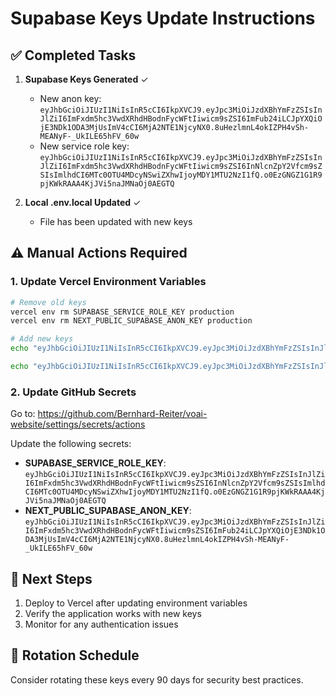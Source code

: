 # Supabase Keys Update Instructions

## ✅ Completed Tasks

1. **Supabase Keys Generated** ✓
   - New anon key: `eyJhbGciOiJIUzI1NiIsInR5cCI6IkpXVCJ9.eyJpc3MiOiJzdXBhYmFzZSIsInJlZiI6ImFxdm5hc3VwdXRhdHBodnFycWFtIiwicm9sZSI6ImFub24iLCJpYXQiOjE3NDk1ODA3MjUsImV4cCI6MjA2NTE1NjcyNX0.8uHezlmnL4okIZPH4vSh-MEANyF-_UkILE65hFV_60w`
   - New service role key: `eyJhbGciOiJIUzI1NiIsInR5cCI6IkpXVCJ9.eyJpc3MiOiJzdXBhYmFzZSIsInJlZiI6ImFxdm5hc3VwdXRhdHBodnFycWFtIiwicm9sZSI6InNlcnZpY2Vfcm9sZSIsImlhdCI6MTc0OTU4MDcyNSwiZXhwIjoyMDY1MTU2NzI1fQ.o0EzGNGZ1G1R9pjKWkRAAA4KjJVi5naJMNaOj0AEGTQ`

2. **Local .env.local Updated** ✓
   - File has been updated with new keys

## ⚠️ Manual Actions Required

### 1. Update Vercel Environment Variables

```bash
# Remove old keys
vercel env rm SUPABASE_SERVICE_ROLE_KEY production
vercel env rm NEXT_PUBLIC_SUPABASE_ANON_KEY production

# Add new keys
echo "eyJhbGciOiJIUzI1NiIsInR5cCI6IkpXVCJ9.eyJpc3MiOiJzdXBhYmFzZSIsInJlZiI6ImFxdm5hc3VwdXRhdHBodnFycWFtIiwicm9sZSI6InNlcnZpY2Vfcm9sZSIsImlhdCI6MTc0OTU4MDcyNSwiZXhwIjoyMDY1MTU2NzI1fQ.o0EzGNGZ1G1R9pjKWkRAAA4KjJVi5naJMNaOj0AEGTQ" | vercel env add SUPABASE_SERVICE_ROLE_KEY production

echo "eyJhbGciOiJIUzI1NiIsInR5cCI6IkpXVCJ9.eyJpc3MiOiJzdXBhYmFzZSIsInJlZiI6ImFxdm5hc3VwdXRhdHBodnFycWFtIiwicm9sZSI6ImFub24iLCJpYXQiOjE3NDk1ODA3MjUsImV4cCI6MjA2NTE1NjcyNX0.8uHezlmnL4okIZPH4vSh-MEANyF-_UkILE65hFV_60w" | vercel env add NEXT_PUBLIC_SUPABASE_ANON_KEY production
```

### 2. Update GitHub Secrets

Go to: https://github.com/Bernhard-Reiter/voai-website/settings/secrets/actions

Update the following secrets:
- **SUPABASE_SERVICE_ROLE_KEY**: `eyJhbGciOiJIUzI1NiIsInR5cCI6IkpXVCJ9.eyJpc3MiOiJzdXBhYmFzZSIsInJlZiI6ImFxdm5hc3VwdXRhdHBodnFycWFtIiwicm9sZSI6InNlcnZpY2Vfcm9sZSIsImlhdCI6MTc0OTU4MDcyNSwiZXhwIjoyMDY1MTU2NzI1fQ.o0EzGNGZ1G1R9pjKWkRAAA4KjJVi5naJMNaOj0AEGTQ`
- **NEXT_PUBLIC_SUPABASE_ANON_KEY**: `eyJhbGciOiJIUzI1NiIsInR5cCI6IkpXVCJ9.eyJpc3MiOiJzdXBhYmFzZSIsInJlZiI6ImFxdm5hc3VwdXRhdHBodnFycWFtIiwicm9sZSI6ImFub24iLCJpYXQiOjE3NDk1ODA3MjUsImV4cCI6MjA2NTE1NjcyNX0.8uHezlmnL4okIZPH4vSh-MEANyF-_UkILE65hFV_60w`

## 🔄 Next Steps

1. Deploy to Vercel after updating environment variables
2. Verify the application works with new keys
3. Monitor for any authentication issues

## 📅 Rotation Schedule

Consider rotating these keys every 90 days for security best practices.